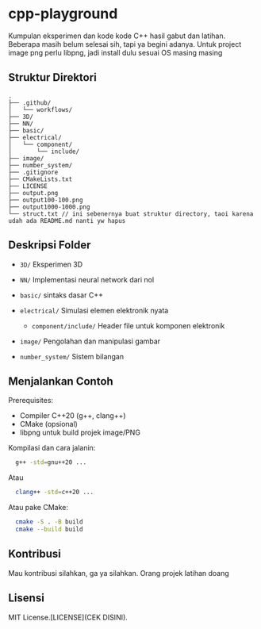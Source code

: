 # cpp-playground

Kumpulan eksperimen dan kode kode C++ hasil gabut dan latihan.
Beberapa masih belum selesai sih, tapi ya begini adanya. Untuk project image png perlu libpng, jadi install dulu sesuai OS masing masing

## Struktur Direktori

```
.
├── .github/
│   └── workflows/
├── 3D/
├── NN/
├── basic/
├── electrical/
│   └── component/
│       └── include/
├── image/
├── number_system/
├── .gitignore
├── CMakeLists.txt
├── LICENSE
├── output.png
├── output100-100.png
├── output1000-1000.png
└── struct.txt // ini sebenernya buat struktur directory, taoi karena udah ada README.md nanti yw hapus
```

## Deskripsi Folder

* `3D/`                     Eksperimen 3D
* `NN/`                     Implementasi neural network dari nol
* `basic/`                  sintaks dasar C++
* `electrical/`             Simulasi elemen elektronik nyata

  * `component/include/`    Header file untuk komponen elektronik
* `image/`                  Pengolahan dan manipulasi gambar
* `number_system/`          Sistem bilangan

## Menjalankan Contoh

Prerequisites:

* Compiler C++20 (g++, clang++)
* CMake (opsional)
* libpng untuk build projek image/PNG

Kompilasi dan cara jalanin:

```bash
  g++ -std=gnu++20 ...
```

Atau
```bash
  clang++ -std=c++20 ...
```

Atau pake CMake:

```bash
  cmake -S . -B build
  cmake --build build
```

## Kontribusi

Mau kontribusi silahkan, ga ya silahkan. Orang projek latihan doang

## Lisensi

MIT License.[LICENSE](CEK DISINI).

